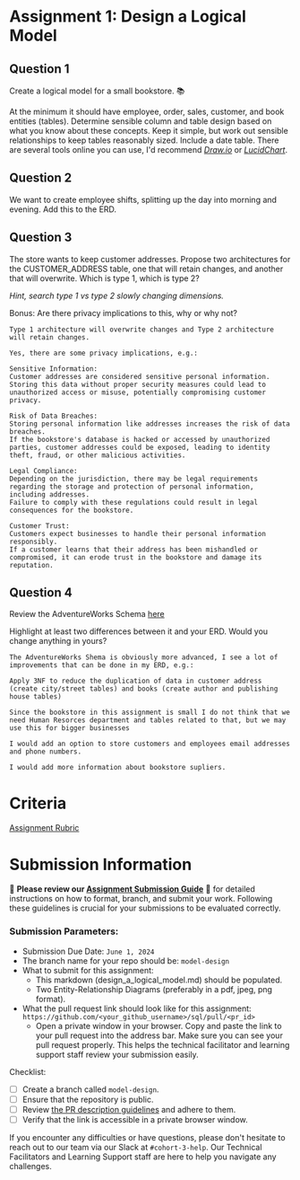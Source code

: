 # Assignment 1: Design a Logical Model

## Question 1
Create a logical model for a small bookstore. 📚

At the minimum it should have employee, order, sales, customer, and book entities (tables). Determine sensible column and table design based on what you know about these concepts. Keep it simple, but work out sensible relationships to keep tables reasonably sized. Include a date table. There are several tools online you can use, I'd recommend [_Draw.io_](https://www.drawio.com/) or [_LucidChart_](https://www.lucidchart.com/pages/).

## Question 2
We want to create employee shifts, splitting up the day into morning and evening. Add this to the ERD.

## Question 3
The store wants to keep customer addresses. Propose two architectures for the CUSTOMER_ADDRESS table, one that will retain changes, and another that will overwrite. Which is type 1, which is type 2?

_Hint, search type 1 vs type 2 slowly changing dimensions._

Bonus: Are there privacy implications to this, why or why not?
```
Type 1 architecture will overwrite changes and Type 2 architecture will retain changes.

Yes, there are some privacy implications, e.g.:

Sensitive Information: 
Customer addresses are considered sensitive personal information. 
Storing this data without proper security measures could lead to unauthorized access or misuse, potentially compromising customer privacy.

Risk of Data Breaches: 
Storing personal information like addresses increases the risk of data breaches. 
If the bookstore's database is hacked or accessed by unauthorized parties, customer addresses could be exposed, leading to identity theft, fraud, or other malicious activities.

Legal Compliance: 
Depending on the jurisdiction, there may be legal requirements regarding the storage and protection of personal information, including addresses. 
Failure to comply with these regulations could result in legal consequences for the bookstore.

Customer Trust: 
Customers expect businesses to handle their personal information responsibly. 
If a customer learns that their address has been mishandled or compromised, it can erode trust in the bookstore and damage its reputation.
```

## Question 4
Review the AdventureWorks Schema [here](https://i.stack.imgur.com/LMu4W.gif)

Highlight at least two differences between it and your ERD. Would you change anything in yours?
```
The AdventureWorks Shema is obviously more advanced, I see a lot of improvements that can be done in my ERD, e.g.:

Apply 3NF to reduce the duplication of data in customer address (create city/street tables) and books (create author and publishing house tables)

Since the bookstore in this assignment is small I do not think that we need Human Resorces department and tables related to that, but we may use this for bigger businesses

I would add an option to store customers and employees email addresses and phone numbers.

I would add more information about bookstore supliers.

```

# Criteria

[Assignment Rubric](./assignment_rubric.md)

# Submission Information

🚨 **Please review our [Assignment Submission Guide](https://github.com/UofT-DSI/onboarding/blob/main/onboarding_documents/submissions.md)** 🚨 for detailed instructions on how to format, branch, and submit your work. Following these guidelines is crucial for your submissions to be evaluated correctly.

### Submission Parameters:
* Submission Due Date: `June 1, 2024`
* The branch name for your repo should be: `model-design`
* What to submit for this assignment:
    * This markdown (design_a_logical_model.md) should be populated.
    * Two Entity-Relationship Diagrams (preferably in a pdf, jpeg, png format).
* What the pull request link should look like for this assignment: `https://github.com/<your_github_username>/sql/pull/<pr_id>`
    * Open a private window in your browser. Copy and paste the link to your pull request into the address bar. Make sure you can see your pull request properly. This helps the technical facilitator and learning support staff review your submission easily.

Checklist:
- [ ] Create a branch called `model-design`.
- [ ] Ensure that the repository is public.
- [ ] Review [the PR description guidelines](https://github.com/UofT-DSI/onboarding/blob/main/onboarding_documents/submissions.md#guidelines-for-pull-request-descriptions) and adhere to them.
- [ ] Verify that the link is accessible in a private browser window.

If you encounter any difficulties or have questions, please don't hesitate to reach out to our team via our Slack at `#cohort-3-help`. Our Technical Facilitators and Learning Support staff are here to help you navigate any challenges.
